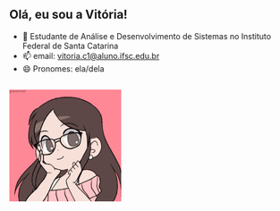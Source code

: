    ##   Olá, eu sou a Vitória!


- 🌱 Estudante de Análise e Desenvolvimento de Sistemas no Instituto Federal de Santa Catarina
- 📫 email: vitoria.c1@aluno.ifsc.edu.br
- 😄 Pronomes: ela/dela



##

  <img src="vih_gif.gif" width="200"/>




  


